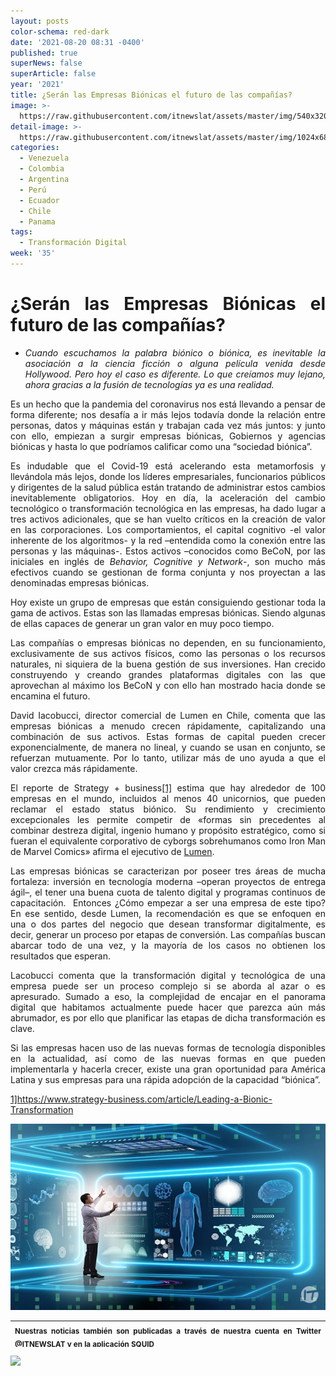 ```yaml
---
layout: posts
color-schema: red-dark
date: '2021-08-20 08:31 -0400'
published: true
superNews: false
superArticle: false
year: '2021'
title: ¿Serán las Empresas Biónicas el futuro de las compañías?
image: >-
  https://raw.githubusercontent.com/itnewslat/assets/master/img/540x320/Empresa-Bionica-p.jpg
detail-image: >-
  https://raw.githubusercontent.com/itnewslat/assets/master/img/1024x680/Empresa-Bionica-g.jpg
categories:
  - Venezuela
  - Colombia
  - Argentina
  - Perú
  - Ecuador
  - Chile
  - Panama
tags:
  - Transformación Digital
week: '35'
---
```

<h1 style="text-align: justify;"><strong>¿Serán las Empresas Biónicas el futuro de las compañías?</strong></h1>
<ul style="list-style-type: disc; text-align: justify;">
	<li><em>Cuando escuchamos la palabra biónico o biónica, es inevitable la asociación a la ciencia ficción o alguna película venida desde Hollywood. Pero hoy el caso es diferente. Lo que creíamos muy lejano, ahora gracias a la fusión de tecnologías ya es una realidad.</em></li>
</ul>
<p style="text-align: justify;">Es un hecho que la pandemia del coronavirus nos está llevando a pensar de forma diferente; nos desafía a ir más lejos todavía donde la relación entre personas, datos y máquinas están y trabajan cada vez más juntos: y junto con ello, empiezan a surgir empresas biónicas, Gobiernos y agencias biónicas y hasta lo que podríamos calificar como una “sociedad biónica”.</p>
<p style="text-align: justify;">Es indudable que el Covid-19 está acelerando esta metamorfosis y llevándola más lejos, donde los líderes empresariales, funcionarios públicos y dirigentes de la salud pública están tratando de administrar estos cambios inevitablemente obligatorios.
Hoy en día, la aceleración del cambio tecnológico o transformación tecnológica en las empresas, ha dado lugar a tres activos adicionales, que se han vuelto críticos en la creación de valor en las corporaciones. Los comportamientos, el capital cognitivo -el valor inherente de los algoritmos- y la red –entendida como la conexión entre las personas y las máquinas-. Estos activos –conocidos como BeCoN, por las iniciales en inglés de <em>Behavior, Cognitive y Network</em>-, son mucho más efectivos cuando se gestionan de forma conjunta y nos proyectan a las denominadas empresas biónicas.</p>
<p style="text-align: justify;">Hoy existe un grupo de empresas que están consiguiendo gestionar toda la gama de activos. Estas son las llamadas empresas biónicas. Siendo algunas de ellas capaces de generar un gran valor en muy poco tiempo.</p>
<p style="text-align: justify;">Las compañías o empresas biónicas no dependen, en su funcionamiento, exclusivamente de sus activos físicos, como las personas o los recursos naturales, ni siquiera de la buena gestión de sus inversiones. Han crecido construyendo y creando grandes plataformas digitales con las que aprovechan al máximo los BeCoN y con ello han mostrado hacia donde se encamina el futuro.</p>
<p style="text-align: justify;">David Iacobucci, director comercial de Lumen en Chile, comenta que las empresas biónicas a menudo crecen rápidamente, capitalizando una combinación de sus activos. Estas formas de capital pueden crecer exponencialmente, de manera no lineal, y cuando se usan en conjunto, se refuerzan mutuamente. Por lo tanto, utilizar más de uno ayuda a que el valor crezca más rápidamente.</p>
<p style="text-align: justify;">El reporte de Strategy + business<a href="https://brandcom.us4.list-manage.com/track/click?u=9581ae7daa795e06b11c9f476&amp;id=4f1d99a95b&amp;e=446b3b5f3e">[1]</a> estima que hay alrededor de 100 empresas en el mundo, incluidos al menos 40 unicornios, que pueden reclamar el estado status biónico. Su rendimiento y crecimiento excepcionales les permite competir de «formas sin precedentes al combinar destreza digital, ingenio humano y propósito estratégico, como si fueran el equivalente corporativo de cyborgs sobrehumanos como Iron Man de Marvel Comics» afirma el ejecutivo de <a href="https://brandcom.us4.list-manage.com/track/click?u=9581ae7daa795e06b11c9f476&amp;id=5475acf486&amp;e=446b3b5f3e">Lumen</a>.</p>
<p style="text-align: justify;">Las empresas biónicas se caracterizan por poseer tres áreas de mucha fortaleza: inversión en tecnología moderna –operan proyectos de entrega ágil–, el tener una buena cuota de talento digital y programas continuos de capacitación.  Entonces ¿Cómo empezar a ser una empresa de este tipo? En ese sentido, desde Lumen, la recomendación es que se enfoquen en una o dos partes del negocio que desean transformar digitalmente, es decir, generar un proceso por etapas de conversión. Las compañías buscan abarcar todo de una vez, y la mayoría de los casos no obtienen los resultados que esperan.</p>
<p style="text-align: justify;">Lacobucci comenta que la transformación digital y tecnológica de una empresa puede ser un proceso complejo si se aborda al azar o es apresurado. Sumado a eso, la complejidad de encajar en el panorama digital que habitamos actualmente puede hacer que parezca aún más abrumador, es por ello que planificar las etapas de dicha transformación es clave.</p>
<p style="text-align: justify;">Si las empresas hacen uso de las nuevas formas de tecnología disponibles en la actualidad, así como de las nuevas formas en que pueden implementarla y hacerla crecer, existe una gran oportunidad para América Latina y sus empresas para una rápida adopción de la capacidad “biónica”.</p>
<p style="text-align: justify;"><a href="https://brandcom.us4.list-manage.com/track/click?u=9581ae7daa795e06b11c9f476&amp;id=862d097c55&amp;e=446b3b5f3e">1]</a><a href="https://brandcom.us4.list-manage.com/track/click?u=9581ae7daa795e06b11c9f476&amp;id=26699077f8&amp;e=446b3b5f3e">https://www.strategy-business.com/article/Leading-a-Bionic-Transformation</a></p>

![](https://raw.githubusercontent.com/itnewslat/assets/master/img/540x320/Empresa-Bionica-p.jpg)

<table style="height: 42px;" width="569">
<tbody>
<tr>
<td style="text-align: justify;"><sub><strong>Nuestras noticias también son publicadas a través de nuestra cuenta en Twitter <a href="https://twitter.com/itnewslat?lang=es">@ITNEWSLAT</a> y en la aplicación <a href="https://squidapp.co/en/">SQUID</a></strong></sub></td>
</tr>
</tbody>
</table>

<img src="https://tracker.metricool.com/c3po.jpg?hash=56f88a41e39ab42c063cc51676587a04"/>
